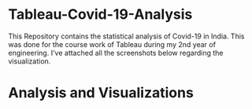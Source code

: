 # Tableau-Covid-19-Analysis

This Repository contains the statistical analysis of Covid-19 in India. This was done for the course work of Tableau during my 2nd year of engineering. I've attached all the screenshots below regarding the visualization.

# Analysis and Visualizations
